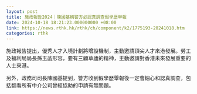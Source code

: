 ```yaml
---
layout: post
title: 施政報告2024｜陳國基稱警方必認真調查假學歷舉報
date: 2024-10-18 18:21:23.000000000 +08:00
link: https://news.rthk.hk/rthk/ch/component/k2/1775193-20241018.htm
categories: rthk
---
```


施政報告提出，優秀人才入境計劃將增設機制，主動邀請頂尖人才來港發展。勞工及福利局局長孫玉菡形容，要有三顧草廬的精神，主動邀請對香港未來發展重要的人士來港。

另外，政務司司長陳國基提到，警方收到假學歷舉報後一定會細心和認真調查，包括翻看所有中介公司曾經協助的申請有無問題。
